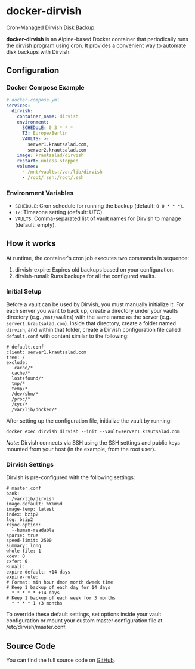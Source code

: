 # docker-dirvish

Cron-Managed Dirvish Disk Backup.

**docker-dirvish** is an Alpine-based Docker container that periodically runs the [dirvish program](https://dirvish.org/) using cron. It provides a convenient way to automate disk backups with Dirvish.

## Configuration

### Docker Compose Example

```yaml
# docker-compose.yml
services:
  dirvish:
    container_name: dirvish
    environment:
      SCHEDULE: 0 3 * * *
      TZ: Europe/Berlin
      VAULTS: >-
        server1.krautsalad.com,
        server2.krautsalad.com
    image: krautsalad/dirvish
    restart: unless-stopped
    volumes:
      - /mnt/vaults:/var/lib/dirvish
      - /root/.ssh:/root/.ssh
```

### Environment Variables

- `SCHEDULE`: Cron schedule for running the backup (default: `0 0 * * *`).
- `TZ`: Timezone setting (default: UTC).
- `VAULTS`: Comma-separated list of vault names for Dirvish to manage (default: empty).

## How it works

At runtime, the container's cron job executes two commands in sequence:

1. dirvish-expire: Expires old backups based on your configuration.
2. dirvish-runall: Runs backups for all the configured vaults.

### Initial Setup

Before a vault can be used by Dirvish, you must manually initialize it. For each server you want to back up, create a directory under your vaults directory (e.g. `/mnt/vaults`) with the same name as the server (e.g. `server1.krautsalad.com`). Inside that directory, create a folder named `dirvish`, and within that folder, create a Dirvish configuration file called `default.conf` with content similar to the following:

```text
# default.conf
client: server1.krautsalad.com
tree: /
exclude:
  .cache/*
  cache/*
  lost+found/*
  tmp/*
  temp/*
  /dev/shm/*
  /proc/*
  /sys/*
  /var/lib/docker/*
```

After setting up the configuration file, initialize the vault by running:

```shell
docker exec dirvish dirvish --init --vault=server1.krautsalad.com
```

*Note*: Dirvish connects via SSH using the SSH settings and public keys mounted from your host (in the example, from the root user).

### Dirvish Settings

Dirvish is pre-configured with the following settings:

```text
# master.conf
bank:
  /var/lib/dirvish
image-default: %Y%m%d
image-temp: latest
index: bzip2
log: bzip2
rsync-option:
  --human-readable
sparse: true
speed-limit: 2500
summary: long
whole-file: 1
xdev: 0
zxfer: 0
Runall:
expire-default: +14 days
expire-rule:
# Format: min hour dmon month dweek time
# Keep 1 backup of each day for 14 days
  * * * * * +14 days
# Keep 1 backup of each week for 3 months
  * * * * 1 +3 months
```

To override these default settings, set options inside your vault configuration or mount your custom master configuration file at /etc/dirvish/master.conf.

## Source Code

You can find the full source code on [GitHub](https://github.com/krautsalad/docker-dirvish).
